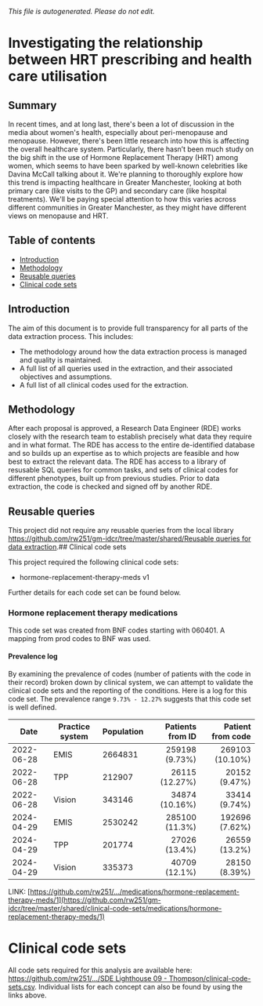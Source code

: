 _This file is autogenerated. Please do not edit._

# Investigating the relationship between HRT prescribing and health care utilisation

## Summary

In recent times, and at long last, there's been a lot of discussion in the media about women's health, especially about peri-menopause and menopause. However, there's been little research into how this is affecting the overall healthcare system. Particularly, there hasn’t been much study on the big shift in the use of Hormone Replacement Therapy (HRT) among women, which seems to have been sparked by well-known celebrities like Davina McCall talking about it. We're planning to thoroughly explore how this trend is impacting healthcare in Greater Manchester, looking at both primary care (like visits to the GP) and secondary care (like hospital treatments). We'll be paying special attention to how this varies across different communities in Greater Manchester, as they might have different views on menopause and HRT.

## Table of contents

- [Introduction](#introduction)
- [Methodology](#methodology)
- [Reusable queries](#reusable-queries)
- [Clinical code sets](#clinical-code-sets)

## Introduction

The aim of this document is to provide full transparency for all parts of the data extraction process.
This includes:

- The methodology around how the data extraction process is managed and quality is maintained.
- A full list of all queries used in the extraction, and their associated objectives and assumptions.
- A full list of all clinical codes used for the extraction.

## Methodology

After each proposal is approved, a Research Data Engineer (RDE) works closely with the research team to establish precisely what data they require and in what format.
The RDE has access to the entire de-identified database and so builds up an expertise as to which projects are feasible and how best to extract the relevant data.
The RDE has access to a library of resusable SQL queries for common tasks, and sets of clinical codes for different phenotypes, built up from previous studies.
Prior to data extraction, the code is checked and signed off by another RDE.

## Reusable queries
  
This project did not require any reusable queries from the local library [https://github.com/rw251/gm-idcr/tree/master/shared/Reusable queries for data extraction](https://github.com/rw251/gm-idcr/tree/master/shared/Reusable%20queries%20for%20data%20extraction).## Clinical code sets

This project required the following clinical code sets:

- hormone-replacement-therapy-meds v1

Further details for each code set can be found below.

### Hormone replacement therapy medications

This code set was created from BNF codes starting with 060401. A mapping from prod codes to BNF was used.
#### Prevalence log

By examining the prevalence of codes (number of patients with the code in their record) broken down by clinical system, we can attempt to validate the clinical code sets and the reporting of the conditions. Here is a log for this code set. The prevalence range `9.73% - 12.27%` suggests that this code set is well defined.

| Date       | Practice system | Population | Patients from ID | Patient from code |
| ---------- | --------------- | ---------- | ---------------: | ----------------: |
| 2022-06-28 | EMIS            | 2664831    |   259198 (9.73%) |  269103 (10.10%)  |
| 2022-06-28 | TPP             | 212907     |   26115 (12.27%) |    20152 (9.47%)  |
| 2022-06-28 | Vision          | 343146     |   34874 (10.16%) |    33414 (9.74%)  |
| 2024-04-29 | EMIS | 2530242 | 285100 (11.3%) | 192696 (7.62%) | 
| 2024-04-29 | TPP | 201774 | 27026 (13.4%) | 26559 (13.2%) | 
| 2024-04-29 | Vision | 335373 | 40709 (12.1%) | 28150 (8.39%) | 
LINK: [https://github.com/rw251/.../medications/hormone-replacement-therapy-meds/1](https://github.com/rw251/gm-idcr/tree/master/shared/clinical-code-sets/medications/hormone-replacement-therapy-meds/1)
# Clinical code sets

All code sets required for this analysis are available here: [https://github.com/rw251/.../SDE Lighthouse 09 - Thompson/clinical-code-sets.csv](https://github.com/rw251/gm-idcr/tree/master/projects/SDE%20Lighthouse%2009%20-%20Thompson/clinical-code-sets.csv). Individual lists for each concept can also be found by using the links above.